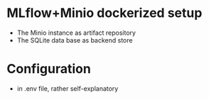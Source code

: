 # MLflow+Minio dockerized setup
* The Minio instance as artifact repository
* The SQLite data base as backend store

# Configuration
* in .env file, rather self-explanatory
